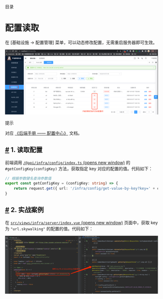 目录

# 配置读取

在 \[基础设施 -> 配置管理\] 菜单，可以动态修改配置，无需重启服务器即可生效。

![配置管理](./static/01.png)

提示

对应 [《后端手册 —— 配置中心》](/config-center/) 文档。

## [#](#_1-读取配置) 1. 读取配置

前端调用 [`/@api/infra/config/index.ts` (opens new window)](https://github.com/yudaocode/yudao-ui-admin-vue3/blob/master/src/api/infra/config/index.ts#L25-L28) 的 `#getConfigKey(configKey)` 方法，获取指定 key 对应的配置的值。代码如下：

```typescript
// 根据参数键名查询参数值
export const getConfigKey = (configKey: string) => {
    return request.get({ url: '/infra/config/get-value-by-key?key=' + configKey })
}

```

## [#](#_2-实战案例) 2. 实战案例

在 [`src/views/infra/server/index.vue` (opens new window)](https://github.com/yudaocode/yudao-ui-admin-vue3/blob/master/src/views/infra/server/index.vue) 页面中，获取 key 为 `"url.skywalking"` 的配置的值。代码如下：

![前端案例](./static/07-vue3.png)